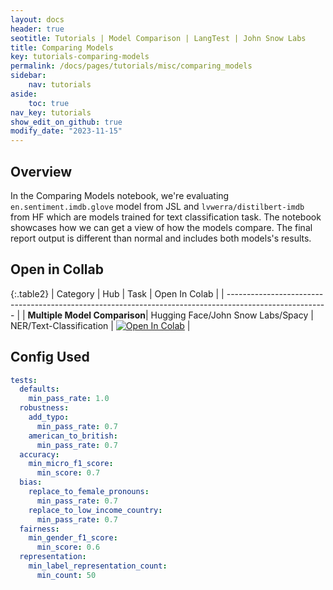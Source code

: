 ```yaml
---
layout: docs
header: true
seotitle: Tutorials | Model Comparison | LangTest | John Snow Labs
title: Comparing Models
key: tutorials-comparing-models
permalink: /docs/pages/tutorials/misc/comparing_models
sidebar:
    nav: tutorials
aside:
    toc: true
nav_key: tutorials
show_edit_on_github: true
modify_date: "2023-11-15"
---
```


<div class="main-docs" markdown="1"><div class="h3-box" markdown="1">

## Overview

In the Comparing Models notebook, we're evaluating `en.sentiment.imdb.glove` model from JSL and `lvwerra/distilbert-imdb` from HF which are models trained for text classification task. The notebook showcases how we can get a view of how the models compare. The final report output is different than normal and includes both models's results.

## Open in Collab

{:.table2}
| Category                                                                                                | Hub                               | Task                    | Open In Colab                                                                                                                                                                                              |
| ------------------------------------------------------------------------------------------------------- |
| **Multiple Model Comparison**| Hugging Face/John Snow Labs/Spacy | NER/Text-Classification | [![Open In Colab](https://colab.research.google.com/assets/colab-badge.svg)](https://colab.research.google.com/github/JohnSnowLabs/langtest/blob/main/demo/tutorials/misc/Comparing_Models_Notebook.ipynb) |

<div class="main-docs" markdown="1"><div class="h3-box" markdown="1">


## Config Used

```yml 
tests:
  defaults:
    min_pass_rate: 1.0
  robustness:
    add_typo:
      min_pass_rate: 0.7
    american_to_british:
      min_pass_rate: 0.7
  accuracy:
    min_micro_f1_score:
      min_score: 0.7
  bias:
    replace_to_female_pronouns:
      min_pass_rate: 0.7
    replace_to_low_income_country:
      min_pass_rate: 0.7
  fairness:
    min_gender_f1_score:
      min_score: 0.6
  representation:
    min_label_representation_count:
      min_count: 50
```

